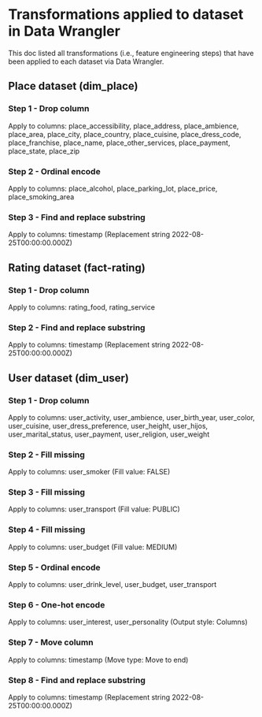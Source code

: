# Transformations applied to dataset in Data Wrangler

This doc listed all transformations (i.e., feature engineering steps) that have been applied to each dataset via Data Wrangler.

## Place dataset (dim_place)
### Step 1 - Drop column
Apply to columns: place_accessibility, place_address, place_ambience, place_area, place_city, place_country, place_cuisine, place_dress_code, place_franchise, place_name, place_other_services, place_payment, place_state, place_zip
### Step 2 - Ordinal encode
Apply to columns: place_alcohol, place_parking_lot, place_price, place_smoking_area
### Step 3 - Find and replace substring
Apply to columns: timestamp (Replacement string 2022-08-25T00:00:00.000Z)

## Rating dataset (fact-rating)
### Step 1 - Drop column
Apply to columns: rating_food, rating_service
### Step 2 - Find and replace substring
Apply to columns: timestamp (Replacement string 2022-08-25T00:00:00.000Z)

## User dataset (dim_user)
### Step 1 - Drop column
Apply to columns: user_activity, user_ambience, user_birth_year, user_color, user_cuisine, user_dress_preference, user_height, user_hijos, user_marital_status, user_payment, user_religion, user_weight
### Step 2 - Fill missing
Apply to columns: user_smoker (Fill value: FALSE)
### Step 3 - Fill missing
Apply to columns: user_transport (Fill value: PUBLIC)
### Step 4 - Fill missing
Apply to columns: user_budget (Fill value: MEDIUM)
### Step 5 - Ordinal encode
Apply to columns: user_drink_level, user_budget, user_transport
### Step 6 - One-hot encode
Apply to columns: user_interest, user_personality (Output style: Columns)
### Step 7 - Move column
Apply to columns: timestamp (Move type: Move to end)
### Step 8 - Find and replace substring
Apply to columns: timestamp (Replacement string 2022-08-25T00:00:00.000Z)